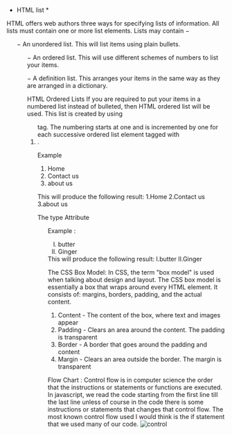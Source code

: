* HTML list *

HTML offers web authors three ways for specifying lists of information. All lists must contain one or more list elements. Lists may contain −

<ul> − An unordered list. This will list items using plain bullets.

<ol> − An ordered list. This will use different schemes of numbers to list your items.

<dl> − A definition list. This arranges your items in the same way as they are arranged in a dictionary.

HTML Ordered Lists
If you are required to put your items in a numbered list instead of bulleted, then HTML ordered list will be used. This list is created by using <ol> tag. The numbering starts at one and is incremented by one for each successive ordered list element tagged with <li>.

Example
<!DOCTYPE html>
<html>

   <head>
      <title>HTML Ordered List</title>
   </head>
	
   <body>
      <ol>
         <li>Home </li>
         <li> Contact us </li>
         <li>about us</li>
      </ol>
   </body>
	
</html>

This will produce the following result:
1.Home
2.Contact us
3.about us 


The type Attribute
<ol type = "I">
Example :
<!DOCTYPE html>
<html>

   <head>
      <title>HTML Ordered List</title>
   </head>
	
   <body>
      <ol type = "I">
         <li>butter</li>
         <li>Ginger</li>
      </ol>
   </body>

</html>
This will produce the following result:
I.butter
II.Ginger

The CSS Box Model:
In CSS, the term "box model" is used when talking about design and layout.
The CSS box model is essentially a box that wraps around every HTML element. It consists of: margins, borders, padding, and the actual content. 
1) Content - The content of the box, where text and images appear
2) Padding - Clears an area around the content. The padding is transparent
3) Border - A border that goes around the padding and content
4) Margin - Clears an area outside the border. The margin is transparent

Flow Chart :
Control flow is in computer science the order that the instructions or statements or functions are executed. In javascript, we read the code starting from the first line till the last line unless of course in the code there is some instructions or statements that changes that control flow.
The most known control flow used I would think is the if statement that we used many of our code.
![control](https://www.javascripttutorial.net/wp-content/uploads/2016/08/JavaScript-do-while-loop.png)


